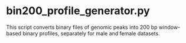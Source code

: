 # bin200_profile_generator.py
This script converts binary files of genomic peaks into 200 bp window-based binary profiles, separately for male and female datasets.

